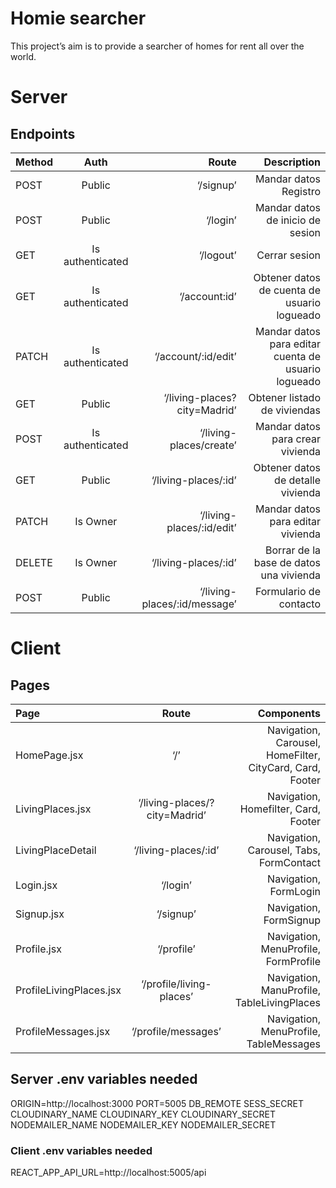# Homie searcher
This project’s aim is to provide a searcher of homes for rent all over the world.
# Server

## Endpoints

| Method   | Auth               | Route                             |   Description  |
| :---     |   :---:            |          ---:                     |           ---: |
| POST     |  Public            | ‘/signup’                         |  Mandar datos Registro                                |
| POST     |  Public            | ‘/login’                          |  Mandar datos de inicio de sesion|
| GET      |  Is authenticated  | ‘/logout’                         |  Cerrar sesion|
| GET      |  Is authenticated  | ‘/account:id’                     |  Obtener datos de cuenta de usuario logueado|
| PATCH    |  Is authenticated  | ‘/account/:id/edit’               |  Mandar datos para editar cuenta de usuario logueado|
| GET      |  Public            | ‘/living-places?city=Madrid’      |  Obtener listado de viviendas|
| POST     |  Is authenticated  | ‘/living-places/create’           |  Mandar datos para crear vivienda|
| GET      |  Public            | ‘/living-places/:id’              |  Obtener datos de detalle vivienda|
| PATCH    |  Is Owner          | ‘/living-places/:id/edit’         |  Mandar datos para editar vivienda|
| DELETE   |  Is Owner          | ‘/living-places/:id’              |  Borrar de la base de datos una vivienda|
|POST      |  Public            | ‘/living-places/:id/message’      |  Formulario de contacto|

# Client

## Pages

|Page                    |        Route                          |         Components  |
| :---                   |   :---:                               |            ---:         |
|HomePage.jsx            |      ‘/’                              |  Navigation, Carousel, HomeFilter, CityCard, Card, Footer|
|LivingPlaces.jsx        |      ‘/living-places/?city=Madrid’    |  Navigation, Homefilter, Card, Footer|
|LivingPlaceDetail       |      ‘/living-places/:id’             |  Navigation, Carousel, Tabs, FormContact|
|Login.jsx               |      ‘/login’                         |  Navigation, FormLogin|
|Signup.jsx              |      ‘/signup’                        |  Navigation, FormSignup|
|Profile.jsx             |      ‘/profile’                       |  Navigation, MenuProfile, FormProfile|
|ProfileLivingPlaces.jsx |      ‘/profile/living-places’         |  Navigation, ManuProfile, TableLivingPlaces|
|ProfileMessages.jsx     |      ‘/profile/messages’              |  Navigation, MenuProfile, TableMessages|

## Server .env variables needed
ORIGIN=http://localhost:3000
PORT=5005
DB_REMOTE
SESS_SECRET
CLOUDINARY_NAME
CLOUDINARY_KEY
CLOUDINARY_SECRET
NODEMAILER_NAME
NODEMAILER_KEY
NODEMAILER_SECRET
### Client .env variables needed
REACT_APP_API_URL=http://localhost:5005/api
